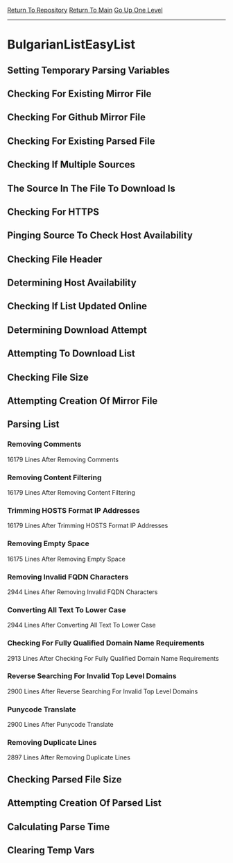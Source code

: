 [Return To Repository](https://github.com/deathbybandaid/piholeparser/)
[Return To Main](https://github.com/deathbybandaid/piholeparser/blob/master/RecentRunLogs/Mainlog.md)
[Go Up One Level](https://github.com/deathbybandaid/piholeparser/blob/master/RecentRunLogs/TopLevelScripts/30-Processing-External-Blacklists.md)
____________________________________
# BulgarianListEasyList
## Setting Temporary Parsing Variables
## Checking For Existing Mirror File
## Checking For Github Mirror File
## Checking For Existing Parsed File
## Checking If Multiple Sources
## The Source In The File To Download Is
## Checking For HTTPS
## Pinging Source To Check Host Availability
## Checking File Header
## Determining Host Availability
## Checking If List Updated Online
## Determining Download Attempt
## Attempting To Download List
## Checking File Size
## Attempting Creation Of Mirror File
## Parsing List
### Removing Comments
16179 Lines After Removing Comments
### Removing Content Filtering
16179 Lines After Removing Content Filtering
### Trimming HOSTS Format IP Addresses
16179 Lines After Trimming HOSTS Format IP Addresses
### Removing Empty Space
16175 Lines After Removing Empty Space
### Removing Invalid FQDN Characters
2944 Lines After Removing Invalid FQDN Characters
### Converting All Text To Lower Case
2944 Lines After Converting All Text To Lower Case
### Checking For Fully Qualified Domain Name Requirements
2913 Lines After Checking For Fully Qualified Domain Name Requirements
### Reverse Searching For Invalid Top Level Domains
2900 Lines After Reverse Searching For Invalid Top Level Domains
### Punycode Translate
2900 Lines After Punycode Translate
### Removing Duplicate Lines
2897 Lines After Removing Duplicate Lines
## Checking Parsed File Size
## Attempting Creation Of Parsed List
## Calculating Parse Time
## Clearing Temp Vars
